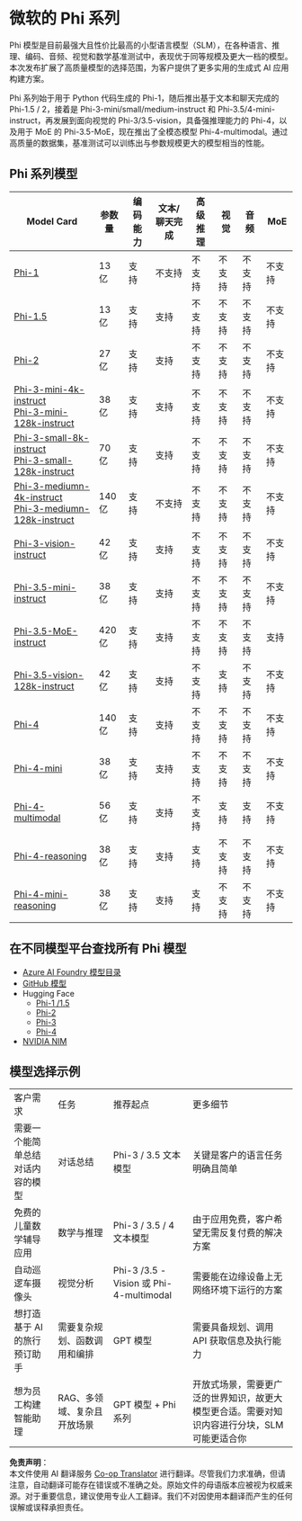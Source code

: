 <!--
CO_OP_TRANSLATOR_METADATA:
{
  "original_hash": "b5d936ffe4dfbab2244f6eb21b11f3b3",
  "translation_date": "2025-05-07T15:02:05+00:00",
  "source_file": "md/01.Introduction/01/01.PhiFamily.md",
  "language_code": "zh"
}
-->
# 微软的 Phi 系列

Phi 模型是目前最强大且性价比最高的小型语言模型（SLM），在各种语言、推理、编码、音频、视觉和数学基准测试中，表现优于同等规模及更大一档的模型。本次发布扩展了高质量模型的选择范围，为客户提供了更多实用的生成式 AI 应用构建方案。

Phi 系列始于用于 Python 代码生成的 Phi-1，随后推出基于文本和聊天完成的 Phi-1.5 / 2，接着是 Phi-3-mini/small/medium-instruct 和 Phi-3.5/4-mini-instruct，再发展到面向视觉的 Phi-3/3.5-vision，具备强推理能力的 Phi-4，以及用于 MoE 的 Phi-3.5-MoE，现在推出了全模态模型 Phi-4-multimodal。通过高质量的数据集，基准测试可以训练出与参数规模更大的模型相当的性能。

## Phi 系列模型

<div style="font-size:8px">

| Model Card |参数量|编码能力|文本/聊天完成|高级推理|视觉|音频|MoE|
| - | -  | - | - |- |- |- |- |
|[Phi-1](https://huggingface.co/microsoft/phi-1)|13亿|支持|不支持|不支持|不支持|不支持|不支持|
|[Phi-1.5](https://huggingface.co/microsoft/phi-1_5)|13亿|支持|支持|不支持|不支持|不支持|不支持|
|[Phi-2](https://huggingface.co/microsoft/phi-1_5)|27亿|支持|支持|不支持|不支持|不支持|不支持|
|[Phi-3-mini-4k-instruct](https://huggingface.co/microsoft/Phi-3-mini-4k-instruct)<br/>[Phi-3-mini-128k-instruct](https://huggingface.co/microsoft/Phi-3-mini-128k-instruct)|38亿|支持|支持|不支持|不支持|不支持|不支持|
|[Phi-3-small-8k-instruct](https://huggingface.co/microsoft/Phi-3-small-8k-instruct)<br/>[Phi-3-small-128k-instruct](https://huggingface.co/microsoft/Phi-3-small-128k-instruct)<br/>|70亿|支持|支持|不支持|不支持|不支持|不支持|
|[Phi-3-mediumn-4k-instruct](https://huggingface.co/microsoft/Phi-3-medium-4k-instruct)<br>[Phi-3-mediumn-128k-instruct](https://huggingface.co/microsoft/Phi-3-medium-128k-instruct)|140亿|支持|不支持|不支持|不支持|不支持|不支持|
|[Phi-3-vision-instruct](https://huggingface.co/microsoft/Phi-3-vision-128k-instruct)|42亿|支持|支持|不支持|不支持|不支持|不支持|
|[Phi-3.5-mini-instruct](https://huggingface.co/microsoft/Phi-3.5-mini-instruct)|38亿|支持|支持|不支持|不支持|不支持|不支持|
|[Phi-3.5-MoE-instruct](https://huggingface.co/microsoft/Phi-3.5-MoE-instruct)|420亿|支持|支持|不支持|不支持|不支持|支持|
|[Phi-3.5-vision-128k-instruct](https://huggingface.co/microsoft/Phi-3.5-vision-instruct)|42亿|支持|支持|不支持|支持|不支持|不支持|
|[Phi-4](https://huggingface.co/microsoft/phi-4)|140亿|支持|支持|不支持|不支持|不支持|不支持|
|[Phi-4-mini](https://huggingface.co/microsoft/Phi-4-mini-instruct)|38亿|支持|支持|不支持|不支持|不支持|不支持|
|[Phi-4-multimodal](https://huggingface.co/microsoft/Phi-4-multimodal-instruct)|56亿|支持|支持|不支持|支持|支持|不支持|
|[Phi-4-reasoning](../../../../../md/01.Introduction/01)|38亿|支持|支持|支持|不支持|不支持|不支持|
|[Phi-4-mini-reasoning](../../../../../md/01.Introduction/01)|38亿|支持|支持|支持|不支持|不支持|不支持|

</div>

## **在不同模型平台查找所有 Phi 模型**

- [Azure AI Foundry 模型目录](https://ai.azure.com/explore/models?selectedCollection=phi)
- [GitHub 模型](https://github.com/marketplace?query=Phi&type=models)
- Hugging Face
  - [Phi-1 /1.5](https://huggingface.co/collections/microsoft/phi-1-6626e29134744e94e222d572)
  - [Phi-2](https://huggingface.co/microsoft/phi-2)
  - [Phi-3](https://huggingface.co/collections/microsoft/phi-3-6626e15e9585a200d2d761e3)
  - [Phi-4](https://huggingface.co/collections/microsoft/phi-4-677e9380e514feb5577a40e4)
- [NVIDIA NIM](https://build.nvidia.com/search?q=Phi)

## 模型选择示例

| | | | |
|-|-|-|-|
|客户需求|任务|推荐起点|更多细节|
|需要一个能简单总结对话内容的模型|对话总结|Phi-3 / 3.5 文本模型|关键是客户的语言任务明确且简单|
|免费的儿童数学辅导应用|数学与推理|Phi-3 / 3.5 / 4 文本模型|由于应用免费，客户希望无需反复付费的解决方案|
|自动巡逻车摄像头|视觉分析|Phi-3 /3.5 -Vision 或 Phi-4-multimodal|需要能在边缘设备上无网络环境下运行的方案|
|想打造基于 AI 的旅行预订助手|需要复杂规划、函数调用和编排|GPT 模型|需要具备规划、调用 API 获取信息及执行能力|
|想为员工构建智能助理|RAG、多领域、复杂且开放场景|GPT 模型 + Phi 系列|开放式场景，需要更广泛的世界知识，故更大模型更合适。需要对知识内容进行分块，SLM 可能更适合你|

**免责声明**：  
本文件使用 AI 翻译服务 [Co-op Translator](https://github.com/Azure/co-op-translator) 进行翻译。尽管我们力求准确，但请注意，自动翻译可能存在错误或不准确之处。原始文件的母语版本应被视为权威来源。对于重要信息，建议使用专业人工翻译。我们不对因使用本翻译而产生的任何误解或误释承担责任。
